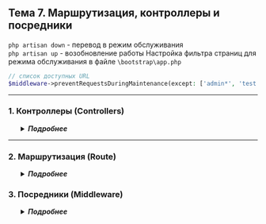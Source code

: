 <style>
  details {
    margin-left: 20px;
    padding: 0 5px;
  }
  summary {
    font-weight: bold;
    font-style: italic;
    cursor: pointer;
  }
</style>

## Тема 7. Маршрутизация, контроллеры и посредники

`php artisan down` - перевод в режим обслуживания  
`php artisan up` - возобновление работы
Настройка фильтра страниц для режима обслуживания в файле `\bootstrap\app.php`
```php
// список доступных URL
$middleware->preventRequestsDuringMaintenance(except: ['admin*', 'test']);
```

---
### 1. Контроллеры (Controllers)
<details>
<summary>Подробнее</summary>

Официальная документация [тут](https://laravel.com/docs/11.x/controllers), русскоязычная [тут](https://laravel.su/docs/11.x/controllers).  
Контроллер создается через командную строку командой и хранятся в каталоге `\app\Http\Controllers`
```php
php artisan make:controller TestController
```

Контроллер может содержать базовые методы для создания, чтения, обновления и удаления («CRUD»).  
Для создания такого контроллера используется команда
```php
php artisan make:controller TestController --resource
```

Контроллер может содержать любое количество публичных методов, которые будут отвечать на входящие HTTP-запросы.  
Так же можно создать контроллер, посвященный единственному действию командой
```php
php artisan make:controller TestController --invokable
```
</details>

---
### 2. Маршрутизация (Route)
<details>
<summary>Подробнее</summary>

Официальная документация [тут](https://laravel.com/docs/11.x/routing), русскоязычная [тут](https://laravel.su/docs/11.x/routing).  
Маршруты можно разделить на три части: *публичные, для пользователя, для админа*.  
Маршруты все прописываются в файле `\routes\web.php`
```php
// Главная страница сайта
Route::view('/', 'welcome')->name('home');

// Редирект (перенаправление)
Route::redirect('/back', '/')->name('redirect');

// Используется, если никакой маршрут не подошел. Размещать в самом низу
Route::fallback(function () {
    return 'Страницы не существует';
});
```
Так же можно сделать разграничение описания маршрутов по нескольким файлам (добавим файлы в папке `\routes\`:   
`admin.php` и `user.php`).
Далее зарегистрируем их в файле `\bootstrap\app.php`
```php
// было
web: __DIR__.'/../routes/web.php',

// стало
web: 
    [
        __DIR__.'/../routes/web.php',
        __DIR__.'/../routes/user.php',
        __DIR__.'/../routes/admin.php',
    ],
```
- Команды **artisan**:  
`php artisan route:list` - для просмотра списка [маршрутов](https://laravel.su/docs/11.x/routing#spisok-vasix-marsrutov)  
`php artisan route:cache` - кеширование маршрутов (обновление кэширования)
- Команды **tinker**:
`Route::has('test')` - проверить маршрут на существование
`Route::is('/posts*'` - проверка пути на существование

</details>














### 3. Посредники (Middleware)
<details>
<summary>Подробнее</summary>

Официальная документация [тут](https://laravel.com/docs/11.x/middleware), русскоязычная [тут](https://laravel.su/docs/11.x/middleware).  
Посредник создается через командную строку командой и хранятся в каталоге `\app\Http\Middleware`
```php
php artisan make:middleware LogMiddleware
```
**Посредники (middleware)**:  
- непосредственная регистрация на маршруте  
```php
// в файле `routes\web.php`
Route::get('/test', [TestController::class, 'index'])->name('test')->middleware(\App\Http\Middleware\LogMiddleware::class);
```
- глобальная регистрация посредника   
```php
// в файле `bootstrap/app.php`
->withMiddleware(function (Middleware $middleware) {
    $middleware->append(\App\Http\Middleware\LogMiddleware::class);
})
```
- удаление глобального посредника
```php
// в файле `bootstrap/app.php`
->withMiddleware(function (Middleware $middleware) {
    $middleware->remove(Illuminate\Foundation\Http\Middleware\TrimStrings::class);
})
```
- регистрация alias и затем устанавливаем на маршрут
```php
// в файле `bootstrap/app.php`
$middleware->alias([
    'my_log' => LogMiddleware::class,
]);
// в файле `routes\web.php`
Route::middleware(['my_log'])->group(function () {
    Route::get('blog', [BlogController::class, 'index'])->name('blog.index');
    Route::get('blog/{blog}', [BlogController::class, 'show'])->name('blog.show');
    Route::put('blog/{blog}/like', [BlogController::class, 'like'])->name('blog.like');
});
```
- настройки глобального посредника
```php
->withMiddleware(function (Middleware $middleware) {
    // настройки режима обслуживания
    $middleware->preventRequestsDuringMaintenance(except: ['admin*', 'test']);
})
```



В файле `.ENV` указываем какие логи необходимо писать
- **debug**: Все сообщения (по умолчанию)  
- **info**: Только информационные сообщения и выше  
- **notice**: Только заметки и выше  
- **warning**: Только предупреждения и выше  
- **error**: Только ошибки и выше  
- **critical**: Только критические ошибки и выше  
- **alert**: Только экстренные сообщения  
- **emergency**: Только чрезвычайные ситуации  

*Очистка логов через консоль*
- `echo "" > storage/logs/laravel.log`
- 
</details>



